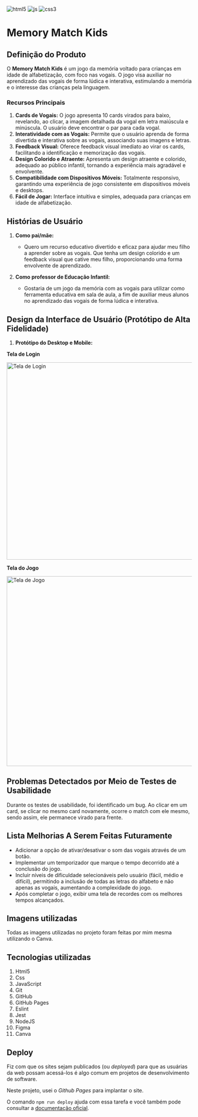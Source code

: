 ![html5](https://img.shields.io/badge/HTML5-E34F26?style=for-the-badge&logo=html5&logoColor=white)
![js](https://img.shields.io/badge/JavaScript-323330?style=for-the-badge&logo=javascript&logoColor=F7DF1E)
![css3](https://img.shields.io/badge/CSS3-1572B6?style=for-the-badge&logo=css3&logoColor=white)

# Memory Match Kids

## Definição do Produto

O **Memory Match Kids** é um jogo da memória voltado para crianças em idade de alfabetização, com foco nas vogais. O jogo visa auxiliar no aprendizado das vogais de forma lúdica e interativa, estimulando a memória e o interesse das crianças pela linguagem.

### Recursos Principais

1. **Cards de Vogais:** O jogo apresenta 10 cards virados para baixo, revelando, ao clicar, a imagem detalhada da vogal em letra maiúscula e minúscula. O usuário deve encontrar o par para cada vogal.
2. **Interatividade com as Vogais:** Permite que o usuário aprenda de forma divertida e interativa sobre as vogais, associando suas imagens e letras.
3. **Feedback Visual:** Oferece feedback visual imediato ao virar os cards, facilitando a identificação e memorização das vogais.
4. **Design Colorido e Atraente:** Apresenta um design atraente e colorido, adequado ao público infantil, tornando a experiência mais agradável e envolvente.
5. **Compatibilidade com Dispositivos Móveis:** Totalmente responsivo, garantindo uma experiência de jogo consistente em dispositivos móveis e desktops.
6. **Fácil de Jogar:** Interface intuitiva e simples, adequada para crianças em idade de alfabetização.

## Histórias de Usuário

1. **Como pai/mãe:**
    - Quero um recurso educativo divertido e eficaz para ajudar meu filho a aprender sobre as vogais. Que tenha um design colorido e um feedback visual que cative meu filho, proporcionando uma forma envolvente de aprendizado.

2. **Como professor de Educação Infantil:**
   - Gostaria de um jogo da memória com as vogais para utilizar como ferramenta educativa em sala de aula, a fim de auxiliar meus alunos no aprendizado das vogais de forma lúdica e interativa.

## Design da Interface de Usuário (Protótipo de Alta Fidelidade)

1. **Protótipo do Desktop e Mobile:**

**Tela de Login**

<img width="537" alt="Tela de Login" src="https://github.com/ThayBorges/SAP012-memory-match/assets/115192383/4723807a-178f-4a47-8c56-274e5f221ca2">

**Tela do Jogo**

<img width="517" alt="Tela de Jogo" src="https://github.com/ThayBorges/SAP012-memory-match/assets/115192383/45e42059-ccb3-4da2-8587-4bccc4b45619">

## Problemas Detectados por Meio de Testes de Usabilidade

  Durante os testes de usabilidade, foi identificado um bug. Ao clicar em um card, se clicar no mesmo card novamente, ocorre o match com ele mesmo, sendo assim, ele permanece virado para frente.

## Lista Melhorias A Serem Feitas Futuramente

  - Adicionar a opção de ativar/desativar o som das vogais através de um botão.
  - Implementar um temporizador que marque o tempo decorrido até a conclusão do jogo.
  - Incluir níveis de dificuldade selecionáveis pelo usuário (fácil, médio e difícil), permitindo a inclusão de todas as letras do alfabeto e não apenas as vogais, aumentando a complexidade do jogo.
  - Após completar o jogo, exibir uma tela de recordes com os melhores tempos alcançados.

## Imagens utilizadas

  Todas as imagens utilizadas no projeto foram feitas por mim mesma utilizando o Canva.


## Tecnologias utilizadas

1. Html5
2. Css
3. JavaScript
4. Git
5. GitHub
6. GitHub Pages
7. Eslint
8. Jest
9. NodeJS
10. Figma
11. Canva

##  Deploy

Fiz com que os sites sejam publicados (ou _deployed_) para que as usuárias da
web possam acessá-los é algo comum em projetos de desenvolvimento de software.

Neste projeto, usei o _Github Pages_ para implantar o site.

O comando `npm run deploy` ajuda com essa tarefa e você também pode
consultar a [documentação oficial](https://docs.github.com/pt/pages).